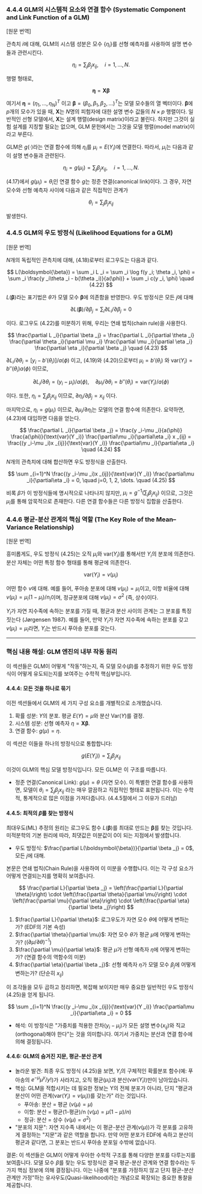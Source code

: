 ### 4.4.4 GLM의 시스템적 요소와 연결 함수 (Systematic Component and Link Function of a GLM)

[원문 번역]

관측치 $i$에 대해, GLM의 시스템 성분은 모수 $\{\eta _i\}$를 선형 예측자를 사용하여 설명 변수들과 관련시킨다.

$$ \eta _i = \sum _j \beta _j x _{ij}, \quad i=1, \dots, N. $$

행렬 형태로,

$$ \boldsymbol{\eta} = \mathbf{X}\boldsymbol{\beta} $$

여기서 $\boldsymbol{\eta}=(\eta _1, \dots, \eta _N)^T$ 이고 $\boldsymbol{\beta}=(\beta _0, \beta _1, \beta _2, \dots)^T$는 모델 모수들의 열 벡터이다. $\boldsymbol{\beta}$에 $p$개의 모수가 있을 때, $\mathbf{X}$는 $N$명의 피험자에 대한 설명 변수 값들의 $N \times p$ 행렬이다. 일반적인 선형 모델에서, $\mathbf{X}$는 설계 행렬(design matrix)이라고 불린다. 하지만 그것이 실험 설계를 지칭할 필요는 없으며, GLM 문헌에서는 그것을 모델 행렬(model matrix)이라고 부른다.

GLM은 $g(\cdot)$라는 연결 함수에 의해 $\eta _i$를 $\mu _i=E(Y _i)$에 연결한다. 따라서, $\mu _i$는 다음과 같이 설명 변수들과 관련된다.

$$ \eta _i = g(\mu _i) = \sum _j \beta _j x _{ij}, \quad i=1, \dots, N. $$

(4.17)에서 $g(\mu _i)=\theta _i$인 연결 함수 $g$는 정준 연결(canonical link)이다. 그 경우, 자연 모수와 선형 예측자 사이에 다음과 같은 직접적인 관계가

$$ \theta _i = \sum _j \beta _j x _{ij} $$

발생한다.

### 4.4.5 GLM의 우도 방정식 (Likelihood Equations for a GLM)

[원문 번역]

$N$개의 독립적인 관측치에 대해, (4.18)로부터 로그우도는 다음과 같다.

$$ L(\boldsymbol{\beta}) = \sum _i L _i = \sum _i \log f(y _i; \theta _i, \phi) = \sum _i \frac{y _i\theta _i - b(\theta _i)}{a(\phi)} + \sum _i c(y _i, \phi) \quad (4.22) $$

$L(\boldsymbol{\beta})$라는 표기법은 $\theta$가 모델 모수 $\boldsymbol{\beta}$에 의존함을 반영한다. 우도 방정식은 모든 $j$에 대해

$$ \partial L(\boldsymbol{\beta}) / \partial \beta _j = \sum _i \partial L _i / \partial \beta _j = 0 $$

이다. 로그우도 (4.22)를 미분하기 위해, 우리는 연쇄 법칙(chain rule)을 사용한다.

$$ \frac{\partial L _i}{\partial \beta _j} = \frac{\partial L _i}{\partial \theta _i} \frac{\partial \theta _i}{\partial \mu _i} \frac{\partial \mu _i}{\partial \eta _i} \frac{\partial \eta _i}{\partial \beta _j} \quad (4.23) $$

$\partial L _i / \partial \theta _i = [y _i - b'(\theta _i)]/a(\phi)$ 이고, (4.19)와 (4.20)으로부터 $\mu _i=b'(\theta _i)$ 와 $\text{var}(Y _i)=b''(\theta _i)a(\phi)$ 이므로,

$$ \partial L _i / \partial \theta _i = (y _i - \mu _i)/a(\phi), \quad \partial \mu _i / \partial \theta _i = b''(\theta _i) = \text{var}(Y _i)/a(\phi) $$

이다. 또한, $\eta _i = \sum _j \beta _j x _{ij}$ 이므로, $\partial \eta _i / \partial \beta _j = x _{ij}$ 이다.

마지막으로, $\eta _i=g(\mu _i)$ 이므로, $\partial \mu _i / \partial \eta _i$는 모델의 연결 함수에 의존한다. 요약하면, (4.23)에 대입하면 다음을 얻는다.

$$ \frac{\partial L _i}{\partial \beta _j} = \frac{y _i-\mu _i}{a(\phi)} \frac{a(\phi)}{\text{var}(Y _i)} \frac{\partial\mu _i}{\partial\eta _i} x _{ij} = \frac{(y _i-\mu _i)x _{ij}}{\text{var}(Y _i)} \frac{\partial\mu _i}{\partial\eta _i} \quad (4.24) $$

$N$개의 관측치에 대해 합산하면 우도 방정식을 산출한다.

$$ \sum _{i=1}^N \frac{(y _i-\mu _i)x _{ij}}{\text{var}(Y _i)} \frac{\partial\mu _i}{\partial\eta _i} = 0, \quad j=0, 1, 2, \dots. \quad (4.25) $$

비록 $\beta$가 이 방정식들에 명시적으로 나타나지 않지만, $\mu _i = g^{-1}(\sum _j \beta _j x _{ij})$ 이므로, 그것은 $\mu _i$를 통해 암묵적으로 존재한다. 다른 연결 함수들은 다른 방정식 집합을 산출한다.

### 4.4.6 평균-분산 관계의 핵심 역할 (The Key Role of the Mean–Variance Relationship)

[원문 번역]

흥미롭게도, 우도 방정식 (4.25)는 오직 $\mu _i$와 $\text{var}(Y _i)$를 통해서만 $Y _i$의 분포에 의존한다. 분산 자체는 어떤 특정 함수 형태를 통해 평균에 의존한다.

$$ \text{var}(Y _i) = v(\mu _i) $$

어떤 함수 $v$에 대해. 예를 들어, 푸아송 분포에 대해 $v(\mu _i)=\mu _i$이고, 이항 비율에 대해 $v(\mu _i)=\mu _i(1-\mu _i)/n _i$이며, 정규분포에 대해 $v(\mu _i)=\sigma^2$ (즉, 상수)이다.

$Y _i$가 자연 지수족에 속하는 분포를 가질 때, 평균과 분산 사이의 관계는 그 분포를 특징짓는다 (Jørgensen 1987). 예를 들어, 만약 $Y _i$가 자연 지수족에 속하는 분포를 갖고 $v(\mu _i)=\mu _i$라면, $Y _i$는 반드시 푸아송 분포를 갖는다.

---

### 핵심 내용 해설: GLM 엔진의 내부 작동 원리

이 섹션들은 GLM이 어떻게 "작동"하는지, 즉 모델 모수($\beta$)를 추정하기 위한 우도 방정식이 어떻게 유도되는지를 보여주는 수학적 핵심부입니다.

#### 4.4.4: 모든 것을 하나로 묶기

이전 섹션들에서 GLM의 세 가지 구성 요소를 개별적으로 소개했습니다.
1.  확률 성분: $Y$의 분포. 평균 $E(Y)=\mu$와 분산 $\text{Var}(Y)$를 결정.
2.  시스템 성분: 선형 예측자 $\eta = \mathbf{X}\boldsymbol{\beta}$.
3.  연결 함수: $g(\mu) = \eta$.

이 섹션은 이들을 하나의 방정식으로 통합합니다:

$$ g(E(Y _i)) = \sum _j \beta _j x _{ij} $$

이것이 GLM의 핵심 모델 방정식입니다. 모든 GLM은 이 구조를 따릅니다.

*   정준 연결(Canonical Link): $g(\mu)=\theta$ (자연 모수). 이 특별한 연결 함수를 사용하면, 모델이 $\theta _i = \sum _j \beta _j x _{ij}$ 라는 매우 깔끔하고 직접적인 형태로 표현됩니다. 이는 수학적, 통계적으로 많은 이점을 가져다줍니다. (4.4.5절에서 그 이유가 드러남)

#### 4.4.5: 최적의 $\beta$를 찾는 방정식

최대우도(ML) 추정의 원리는 로그우도 함수 $L(\boldsymbol{\beta})$를 최대로 만드는 $\boldsymbol{\beta}$를 찾는 것입니다. 미적분학의 기본 원리에 따라, 최댓값은 미분값이 0이 되는 지점에서 발생합니다.

*   우도 방정식: $\frac{\partial L(\boldsymbol{\beta})}{\partial \beta _j} = 0$, 모든 $j$에 대해.

본문은 연쇄 법칙(Chain Rule)을 사용하여 이 미분을 수행합니다. 이는 각 구성 요소가 어떻게 연결되는지를 명확히 보여줍니다.

$$ \frac{\partial L}{\partial \beta _j} = \left(\frac{\partial L}{\partial \theta}\right) \cdot \left(\frac{\partial \theta}{\partial \mu}\right) \cdot \left(\frac{\partial \mu}{\partial \eta}\right) \cdot \left(\frac{\partial \eta}{\partial \beta _j}\right) $$

1.  $\frac{\partial L}{\partial \theta}$: 로그우도가 자연 모수 $\theta$에 어떻게 변하는가? (EDF의 기본 속성)
2.  $\frac{\partial \theta}{\partial \mu}$: 자연 모수 $\theta$가 평균 $\mu$에 어떻게 변하는가? ($(\partial\mu/\partial\theta)^{-1}$)
3.  $\frac{\partial \mu}{\partial \eta}$: 평균 $\mu$가 선형 예측자 $\eta$에 어떻게 변하는가? (연결 함수의 역함수의 미분)
4.  $\frac{\partial \eta}{\partial \beta _j}$: 선형 예측자 $\eta$가 모델 모수 $\beta _j$에 어떻게 변하는가? (단순히 $x _{ij}$)

이 조각들을 모두 곱하고 정리하면, 복잡해 보이지만 매우 중요한 일반적인 우도 방정식 (4.25)을 얻게 됩니다.

$$ \sum _{i=1}^N \frac{(y _i-\mu _i)x _{ij}}{\text{var}(Y _i)} \frac{\partial\mu _i}{\partial\eta _i} = 0 $$

*   해석: 이 방정식은 "가중치를 적용한 잔차($y _i-\mu _i$)가 모든 설명 변수($x _{ij}$)와 직교(orthogonal)해야 한다"는 것을 의미합니다. 여기서 가중치는 분산과 연결 함수에 의해 결정됩니다.

#### 4.4.6: GLM의 숨겨진 지문, 평균-분산 관계

*   놀라운 발견: 최종 우도 방정식 (4.25)을 보면, $Y _i$의 구체적인 확률분포 함수(예: 푸아송의 $e^{-\mu}\mu^y/y!$)가 사라지고, 오직 평균($\mu _i$)과 분산($\text{var}(Y _i)$)만이 남아있습니다.
*   핵심: GLM을 적합시키는 데 필요한 정보는 Y의 전체 분포가 아니라, 단지 "평균과 분산이 어떤 관계($\text{var}(Y _i)=v(\mu _i)$)를 갖는가" 라는 것입니다.
    *   푸아송: 분산 = 평균 ($v(\mu)=\mu$)
    *   이항: 분산 = 평균(1-평균)/n ($v(\mu)=\mu(1-\mu)/n$)
    *   정규: 분산 = 상수 ($v(\mu)=\sigma^2$)
*   "분포의 지문": 자연 지수족 내에서는 이 평균-분산 관계($v(\mu)$)가 각 분포를 고유하게 결정하는 "지문"과 같은 역할을 합니다. 만약 어떤 분포가 EDF에 속하고 분산이 평균과 같다면, 그 분포는 반드시 푸아송 분포일 수밖에 없습니다.

결론: 이 섹션들은 GLM이 어떻게 우아한 수학적 구조를 통해 다양한 분포를 다루는지를 보여줍니다. 모델 모수 $\beta$를 찾는 우도 방정식은 결국 평균-분산 관계와 연결 함수라는 두 가지 핵심 정보에 의해 결정됩니다. 이는 나중에 "분포를 가정하지 않고 단지 평균-분산 관계만 가정"하는 유사우도(Quasi-likelihood)라는 개념으로 확장되는 중요한 통찰을 제공합니다.
